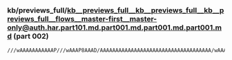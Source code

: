 ### kb/previews_full/kb__previews_full__kb__previews_full__kb__previews_full__flows__master-first__master-only@auth.har.part101.md.part001.md.part001.md.part001.md (part 002)

```md
///wAAAAAAAAAAAP///wAAAP8AAAD/AAAAAAAAAAAAAAAAAAAAAAAAAAAAAAAAAAAA/wAAAAAAAAAAAAABAAAAAAAAAAAAAAAAAAD/AP8AAAEAAAAAAQAA/wAAAAAAAAAAAAAAAAAAAAAAAAAA/wAB/w
```

```
